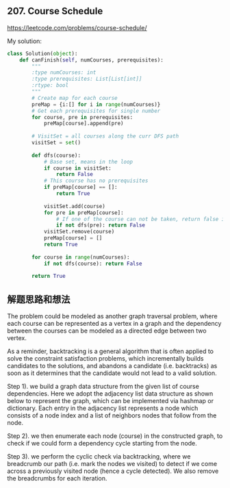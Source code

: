 ## 207. Course Schedule

https://leetcode.com/problems/course-schedule/

My solution:

```python
class Solution(object):
    def canFinish(self, numCourses, prerequisites):
        """
        :type numCourses: int
        :type prerequisites: List[List[int]]
        :rtype: bool
        """
        # Create map for each course 
        preMap = {i:[] for i in range(numCourses)}
        # Get each prerequisites for single number
        for course, pre in prerequisites:
            preMap[course].append(pre)
            
        # VisitSet = all courses along the curr DFS path
        visitSet = set()
        
        def dfs(course):
            # Base set, means in the loop
            if course in visitSet:
                return False
            # This course has no prerequisites
            if preMap[course] == []:
                return True
            
            visitSet.add(course)
            for pre in preMap[course]:
                # If one of the course can not be taken, return false immediatly.
                if not dfs(pre): return False
            visitSet.remove(course)
            preMap[course] = []
            return True
        
        for course in range(numCourses):
            if not dfs(course): return False
        
        return True         
```

## 解题思路和想法
The problem could be modeled as another graph traversal problem, where each course can be represented as a vertex in a graph and the dependency between the 
courses can be modeled as a directed edge between two vertex.

As a reminder, backtracking is a general algorithm that is often applied to solve the constraint satisfaction problems, which incrementally builds candidates 
to the solutions, and abandons a candidate (i.e. backtracks) as soon as it determines that the candidate would not lead to a valid solution.

Step 1). we build a graph data structure from the given list of course dependencies. Here we adopt the adjacency list data structure as shown below to 
represent the graph, which can be implemented via hashmap or dictionary. Each entry in the adjacency list represents a node which consists of a node index 
and a list of neighbors nodes that follow from the node. 

Step 2). we then enumerate each node (course) in the constructed graph, to check if we could form a dependency cycle starting from the node.

Step 3). we perform the cyclic check via backtracking, where we breadcrumb our path (i.e. mark the nodes we visited) to detect if we come across a
previously visited node (hence a cycle detected). We also remove the breadcrumbs for each iteration.

